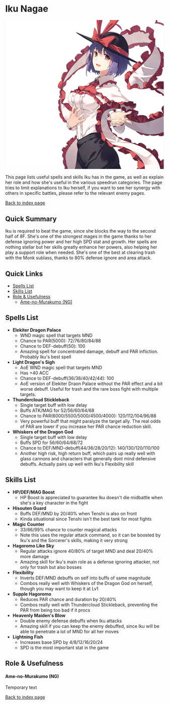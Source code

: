 # Iku Nagae

![](img/iku.png)

This page lists useful spells and skills Iku has in the game, as well as explain her role and how she's useful in the various speedrun categories. The page tries to limit explanations to Iku herself, if you want to see her synergy with others in specific battles, please refer to the relevant enemy pages.

[Back to index page](../index.md)

## Quick Summary

Iku is required to beat the game, since she blocks the way to the second half of 8F. She's one of the strongest mages in the game thanks to her defense ignoring power and her high SPD stat and growth. Her spells are nothing stellar but her skills greatly enhance her powers, also helping her play a support role when needed. She's one of the best at clearing trash with the Monk sublass, thanks to 80% defense ignore and area attack.

## Quick Links
* [Spells List](#spells)
* [Skills List](#skills)
* [Role & Usefulness](#useful)
	* [Ame-no-Murakumo (NG)](#ng-murakumo)

## <a id="spells"></a>Spells List

* **Elekiter Dragon Palace**
	* WND magic spell that targets MND
	* Chance to PAR(5000): 72/76/80/84/88
	* Chance to DEF-debuff(50): 100
	* Amazing spell for concentrated damage, debuff and PAR infliction. Probably Iku's best spell
* **Light Dragon's Sigh**
	* AoE WND magic spell that targets MND
	* Has +40 ACC
	* Chance to DEF-debuff(36/38/40/42/44): 100
	* AoE version of Elekiter Draon Palace without the PAR effect and a bit worse debuff. Useful for trash and the rare boss fight with multiple targets.
* **Thundercloud Stickleback**
	* Single target buff with low delay
	* Buffs ATK/MAG for 52/56/60/64/68
	* Chance to PAR(6000/5500/5000/4500/4000): 120/112/104/96/88
	* Very powerful buff that might paralyze the target ally. The real odds of PAR are lower if you increase her PAR chance reduction skill.
* **Whiskers of the Dragon God**
	* Single target buff with low delay
	* Buffs SPD for 56/60/64/68/72
	* Chance to DEF/MND-debuff(44/36/28/20/12): 140/130/120/110/100
	* Another high risk, high return buff, which pairs up really well with glass cannons and characters that generally dont mind defensive debuffs. Actually pairs up well with Iku's Flexibility skill

## <a id="skills"></a>Skills List

* **HP/DEF/MAG Boost**
	* HP Boost is appreciated to guarantee Iku doesn't die midbattle when she's a key character in the fight
* **Hisouten Guard**
	* Buffs DEF/MND by 20/40% when Tenshi is also on front
	* Kinda situational since Tenshi isn't the best tank for most fights
* **Magic Counter**
	* 33/66/99% chance to counter magical attacks
	* Note this uses the regular attack command, so it can be boosted by Iku's and the Sorcerer's skills, making it very strong
* **Hagoromo Like Sky**
	* Regular attacks ignore 40/80% of target MND and deal 20/40% more damage
	* Amazing skill for Iku's main role as a defense ignoring attacker, not only for trash but also bosses
* **Flexibility**
	* Inverts DEF/MND debuffs on self into buffs of same magnitude
	* Combos really well with Whiskers of the Dragon God on herself, though you may want to keep it at Lv1
* **Supple Hagoromo**
	* Reduces PAR chance and duration by 20/40%
	* Combos really well with Thundercloud Stickleback, preventing the PAR from being too bad if it procs
* **Heavenly Maiden's Blow**
	* Double enemy defense debuffs when Iku attacks
	* Amazing skill if you can keep the enemy debuffed, since Iku will be able to penetrate a lot of MND for all her moves
* **Lightning Fish**
	* Increases base SPD by 4/8/12/16/20/24
	* SPD is the most important stat in the game

## <a id="useful"></a>Role & Usefulness

#### <a id="ng-murakumo"></a>Ame-no-Murakumo (NG)

Temporary text

[Back to index page](../index.md)
